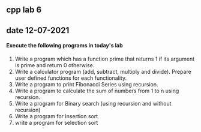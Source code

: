 ## cpp lab 6
## date 12-07-2021 
#### Execute the following programs in today's lab
1. Write a program which has a function prime that returns 1 if its argument is prime and return 0 otherwise.
2. Write a calculator program (add, subtract, multiply and divide). Prepare user defined functions for each functionality.
3. Write a program to print Fibonacci Series using recursion.
4. Write a program to calculate the sum of numbers from 1 to n using recursion.
5. Write a program for Binary search (using recursion and without recursion)
6. Write a program for Insertion sort
7. write a program for selection sort
